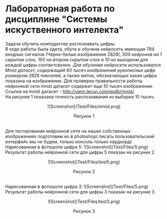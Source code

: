 # Лабораторная работа по дисциплине "Системы искуственного интелекта"
Задача обучить компудахтер распознавать цифры.
<br>
В ходе работы была одета, обута и обучена нейросеть имеющая 784 входных сигналов (Черно-белые изображения 28*28), 500 нейронов на 1 скрытом слое, 150 на втором скрытом слое и 10 на выходном для каждой цифры соответсвенно.
Для обучения нейросети использовался Mnist датасет, содержащий 60 тысяч изображений рукописных цифр размером 28*28 пикселей, а также меток, обозначающих какая цифра показана на изображении. Для проверки правильности работы нейронной сети mnist датасет содержит еще 10 тысяч изображении.
Ссылка на mnist датасет - http://yann.lecun.com/exdb/mnist/
<br>
На рисунке 1 показана точность распознавания из выборки 10 тысяч.
<p align="center"> ![Screenshot](Test/Files/mnist.png) </p>
<p align="center"> Рисунок 1 </p>
<br>
Для тестирования нейронной сети на наших собственных изображениях подготовим их в photoshop( писать пользовательский интерфейс мы не будем, только консоль только хардкорд)
Нарисованная в фотошопе цифра 5:
![Screenshot](Test/Files/5.png)
Результат работы нейронной сети для цифры 5 показан на рисунке 2.
<br>
<p align="center"> ![Screenshot](Test/Files/test5.png) </p>
<p align="center"> Рисунок 2 </p>
<br>
Нарисованная в фотошопе цифра 3:
![Screenshot](Test/Files/5.png)
Результат работы нейронной сети для цифры 3 показан на рисунке 3.
<br>
<p align="center"> ![Screenshot](Test/Files/test3.png) </p>
<p align="center"> Рисунок 3 </p>
<br>
